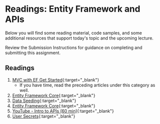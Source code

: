 # Readings: Entity Framework and APIs

Below you will find some reading material, code samples, and some additional resources that support today's topic and the upcoming lecture.

Review the Submission Instructions for guidance on completing and submitting this assignment.

## Readings

1. [MVC with EF Get Started](https://docs.microsoft.com/en-us/aspnet/core/data/ef-mvc/intro){:target="_blank"}
	- If you have time, read the preceding articles under this category as well.
1. [Entity Framework Core](https://docs.microsoft.com/en-us/ef/core/){:target="_blank"}
1. [Data Seeding](https://docs.microsoft.com/en-us/ef/core/modeling/data-seeding){:target="_blank"}
1. [Entity Framework Core](https://docs.microsoft.com/en-us/aspnet/core/data/ef-rp/intro?view=aspnetcore-2.1&tabs=visual-studio){:target="_blank"}
1. [YouTube - Intro to APIs (60 min)](https://youtu.be/aIkpVzqLuhA){:target="_blank"}
1. [User Secrets](../../resources/user-secrets.md){:target="_blank"}
